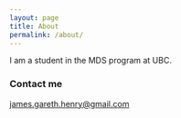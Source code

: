```yaml
---
layout: page
title: About
permalink: /about/
---
```


I am a student in the MDS program at UBC.  

### Contact me

[james.gareth.henry@gmail.com](mailto:james.gareth.henry@gmail.com)

